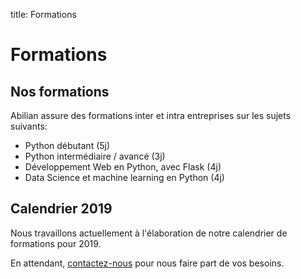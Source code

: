 title: Formations

# Formations

## Nos formations

Abilian assure des formations inter et intra entreprises sur les sujets suivants:

- Python débutant (5j)
- Python intermédiaire / avancé (3j)
- Développement Web en Python, avec Flask (4j)
- Data Science et machine learning en Python (4j)


## Calendrier 2019

Nous travaillons actuellement à l'élaboration de notre calendrier de formations pour 2019.

En attendant, [contactez-nous](/fr/a-propos/contact/) pour nous faire part de vos besoins.
